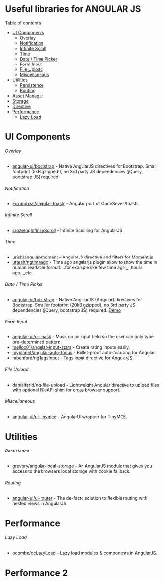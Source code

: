 # Useful libraries for ANGULAR JS

Table of contents:
- [UI Components](#ui-components)
    - [Overlay](#overlay)
    - [Notification](#notification)
    - [Infinite Scroll](#infinite-scroll)
    - [Time](#time)
    - [Date / Time Picker](#date--time-picker)
    - [Form Input](#form-input)
    - [File Upload](#file-upload)
    - [Miscellaneous](#miscellaneous)
- [Utilities](#utilities)
    - [Persistence](#persistence)
    - [Routing](#routing)
- [Asset Manager](#asset-manager)
- [Storage](#storage)
- [Directive](#directive)
- [Performance](#performance)
    - [Lazy Load](#lazy-load)


# UI Components

###### Overlay
* [angular-ui/bootstrap](https://github.com/angular-ui/bootstrap) - Native AngularJS directives for Bootstrap. Small footprint (5kB gzipped!), no 3rd party JS dependencies (jQuery, bootstrap JS) required!

###### Notification
* [Foxandxss/angular-toastr](https://github.com/Foxandxss/angular-toastr) - Angular port of CodeSeven/toastr.

###### Infinite Scroll
* [sroze/ngInfiniteScroll](https://github.com/sroze/ngInfiniteScroll/) - Infinite Scrolling for AngularJS.

###### Time
* [urish/angular-moment](https://github.com/urish/angular-moment) - AngularJS directive and filters for [Moment.js](https://momentjs.com/).
* [uttesh/ngtimeago](https://github.com/uttesh/ngtimeago) - Time ago angularjs plugin allow to show the time in human readable format....for example like few time ago,,,,,hours ago,,,,etc.

###### Date / Time Picker
* [angular-ui/bootstrap](https://github.com/angular-ui/bootstrap) - Native AngularJS (Angular) directives for Bootstrap. Smaller footprint (20kB gzipped), no 3rd party JS dependencies (jQuery, bootstrap JS) required. [Demo](https://angular-ui.github.io/bootstrap/#!#datepicker) 

###### Form Input
* [angular-ui/ui-mask](https://github.com/angular-ui/ui-mask) - Mask on an input field so the user can only type pre-determined pattern.
* [melloc01/angular-input-stars](https://github.com/melloc01/angular-input-stars) - Create rating inputs easily.
* [myplanet/angular-auto-focus](https://github.com/myplanet/angular-auto-focus) - Bullet-proof auto-focusing for Angular.
* [mbenford/ngTagsInput](https://github.com/mbenford/ngTagsInput) - Tags input directive for AngularJS.

###### File Upload
* [danialfarid/ng-file-upload](https://github.com/danialfarid/ng-file-upload) - Lightweight Angular directive to upload files with optional FileAPI shim for cross browser support.

###### Miscellaneous
* [angular-ui/ui-tinymce](https://github.com/angular-ui/ui-tinymce) - AngularUI wrapper for TinyMCE.

# Utilities

###### Persistence
* [grevory/angular-local-storage](https://github.com/grevory/angular-local-storage) - An AngularJS module that gives you access to the browsers local storage with cookie fallback.

###### Routing
* [angular-ui/ui-router](https://github.com/angular-ui/ui-router) - The de-facto solution to flexible routing with nested views in AngularJS.

# Performance

###### Lazy Load
* [ocombe/ocLazyLoad](https://github.com/ocombe/ocLazyLoad) - Lazy load modules & components in AngularJS.

# Performance 2
